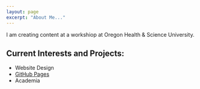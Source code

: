 ```yaml
---
layout: page
excerpt: "About Me..."
---
```


I am creating content at a workshiop at Oregon Health & Science University.

## Current Interests and Projects:

- Website Design
- [GitHub Pages](http://github.io)
- Academia
